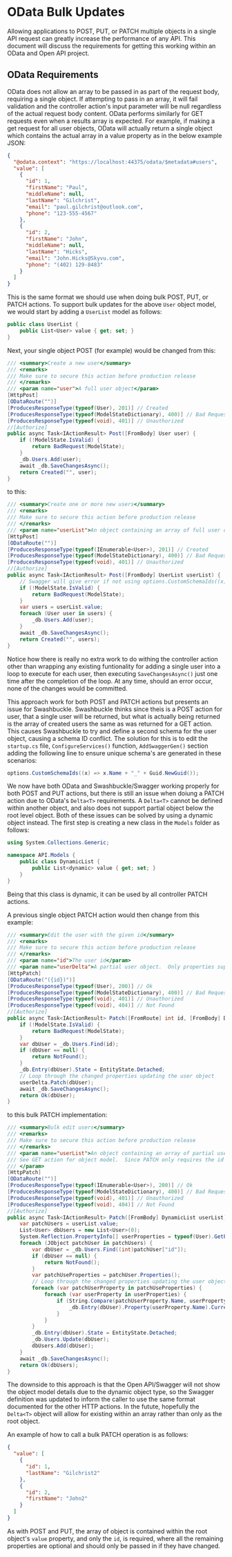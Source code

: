 # OData Bulk Updates

Allowing applications to POST, PUT, or PATCH multiple objects in a single API request can greatly increase the performance of any API.  This document will discuss the requirements for getting this working within an OData and Open API project.

## OData Requirements

OData does not allow an array to be passed in as part of the request body, requiring a single object.  If attempting to pass in an array, it will fail validation and the controller action's input parameter will be null regardless of the actual request body content.  OData performs similarly for GET requests even when a results array is expected.  For example, if making a get request for all user objects, OData will actually return a single object which contains the actual array in a value property as in the below example JSON:

```json
{
  "@odata.context": "https://localhost:44375/odata/$metadata#users",
  "value": [
    {
      "id": 1,
      "firstName": "Paul",
      "middleName": null,
      "lastName": "Gilchrist",
      "email": "paul.gilchrist@outlook.com",
      "phone": "123-555-4567"
    },
    {
      "id": 2,
      "firstName": "John",
      "middleName": null,
      "lastName": "Hicks",
      "email": "John.Hicks@Skyvu.com",
      "phone": "(402) 129-8483"
    }
  ]
}
```

This is the same format we should use when doing bulk POST, PUT, or PATCH actions.  To support bulk updates for the above `User` object model, we would start by adding a `UserList` model as follows:

```cs
public class UserList {
    public List<User> value { get; set; }
}
```

Next, your single object POST (for example) would be changed from this:

```cs
/// <summary>Create a new user</summary>
/// <remarks>
/// Make sure to secure this action before production release
/// </remarks>
/// <param name="user">A full user object</param>
[HttpPost]
[ODataRoute("")]
[ProducesResponseType(typeof(User), 201)] // Created
[ProducesResponseType(typeof(ModelStateDictionary), 400)] // Bad Request
[ProducesResponseType(typeof(void), 401)] // Unauthorized
//[Authorize]
public async Task<IActionResult> Post([FromBody] User user) {
    if (!ModelState.IsValid) {
        return BadRequest(ModelState);
    }
    _db.Users.Add(user);
    await _db.SaveChangesAsync();
    return Created("", user);
}
```

to this:

```cs
/// <summary>Create one or more new users</summary>
/// <remarks>
/// Make sure to secure this action before production release
/// </remarks>
/// <param name="userList">An object containing an array of full user objects</param>
[HttpPost]
[ODataRoute("")]
[ProducesResponseType(typeof(IEnumerable<User>), 201)] // Created
[ProducesResponseType(typeof(ModelStateDictionary), 400)] // Bad Request
[ProducesResponseType(typeof(void), 401)] // Unauthorized
//[Authorize]
public async Task<IActionResult> Post([FromBody] UserList userList) {
    // Swagger will give error if not using options.CustomSchemaIds((x) => x.Name + "_" + Guid.NewGuid());
    if (!ModelState.IsValid) {
        return BadRequest(ModelState);
    }
    var users = userList.value;
    foreach (User user in users) {
        _db.Users.Add(user);
    }
    await _db.SaveChangesAsync();
    return Created("", users);
}
```

Notice how there is really no extra work to do withing the controller action other than wrapping any existing funtionality for adding a single user into a loop to execute for each user, then executing `SaveChangesAsync()` just one time after the completion of the loop.  At any time, should an error occur, none of the changes would be committed.

This approach work for both POST and PATCH actions but presents an issue for Swashbuckle.  Swashbuckle thinks since theis is a POST action for user, that a single user will be returned, but what is actually being returned is the array of created users the same as was returned for a GET action.  This causes Swashbuckle to try and define a second schema for the user object, causing a schema ID conflict.  The solution for this is to edit the `startup.cs` file, `ConfigureServices()` function, `AddSwaggerGen()` section adding the following line to ensure unique schema's are generated in these scenarios:

```cs
options.CustomSchemaIds((x) => x.Name + "_" + Guid.NewGuid());
```

We now have both OData and Swashbuckle/Swagger working properly for both POST and PUT actions, but there is still an issue when doiung a PATCH action due to OData's `Delta<T>` requirements.  A `Delta<T>` cannot be defined within another object, and also does not support partial object below the root level object.  Both of these issues can be solved by using a dynamic object instead.  The first step is creating a new class in the `Models` folder as follows:

```cs
using System.Collections.Generic;

namespace API.Models {
    public class DynamicList {
        public List<dynamic> value { get; set; }
    }
}
```

Being that this class is dynamic, it can be used by all controller PATCH actions.

A previous single object PATCH action would then change from this example:

```cs
/// <summary>Edit the user with the given id</summary>
/// <remarks>
/// Make sure to secure this action before production release
/// </remarks>
/// <param name="id">The user id</param>
/// <param name="userDelta">A partial user object.  Only properties supplied will be updated.</param>
[HttpPatch]
[ODataRoute("({id})")]
[ProducesResponseType(typeof(User), 200)] // Ok
[ProducesResponseType(typeof(ModelStateDictionary), 400)] // Bad Request
[ProducesResponseType(typeof(void), 401)] // Unauthorized
[ProducesResponseType(typeof(void), 404)] // Not Found
//[Authorize]
public async Task<IActionResult> Patch([FromRoute] int id, [FromBody] Delta<User> userDelta) {
    if (!ModelState.IsValid) {
        return BadRequest(ModelState);
    }
    var dbUser = _db.Users.Find(id);
    if (dbUser == null) {
        return NotFound();
    }
    _db.Entry(dbUser).State = EntityState.Detached;
    // Loop through the changed properties updating the user object
    userDelta.Patch(dbUser);
    await _db.SaveChangesAsync();
    return Ok(dbUser);
}
```

to this bulk PATCH implementation:

```cs
/// <summary>Bulk edit users</summary>
/// <remarks>
/// Make sure to secure this action before production release
/// </remarks>
/// <param name="userList">An object containing an array of partial user objects.
/// See GET action for object model.  Since PATCH only requires the id property and those properties being modified, it does not have its own model
/// </param>
[HttpPatch]
[ODataRoute("")]
[ProducesResponseType(typeof(IEnumerable<User>), 200)] // Ok
[ProducesResponseType(typeof(ModelStateDictionary), 400)] // Bad Request
[ProducesResponseType(typeof(void), 401)] // Unauthorized
[ProducesResponseType(typeof(void), 404)] // Not Found
//[Authorize]
public async Task<IActionResult> Patch([FromBody] DynamicList userList) {
    var patchUsers = userList.value;
    List<User> dbUsers = new List<User>(0);
    System.Reflection.PropertyInfo[] userProperties = typeof(User).GetProperties();
    foreach (JObject patchUser in patchUsers) {
        var dbUser = _db.Users.Find((int)patchUser["id"]);
        if (dbUser == null) {
            return NotFound();
        }
        var patchUseProperties = patchUser.Properties();
        // Loop through the changed properties updating the user object
        foreach (var patchUserProperty in patchUseProperties) {
            foreach (var userProperty in userProperties) {
                if (String.Compare(patchUserProperty.Name, userProperty.Name, true) == 0) {
                    _db.Entry(dbUser).Property(userProperty.Name).CurrentValue = Convert.ChangeType(patchUserProperty.Value, userProperty.PropertyType);
                }
            }
        }
        _db.Entry(dbUser).State = EntityState.Detached;
        _db.Users.Update(dbUser);
        dbUsers.Add(dbUser);
    }
    await _db.SaveChangesAsync();
    return Ok(dbUsers);
}
```

The downside to this approach is that the Open API/Swagger will not show the object model details due to the dynamic object type, so the Swagger definition was updated to inform the caller to use the same format documented for the other HTTP actions.  In the futute, hopefully the `Delta<T>` object will allow for existing within an array rather than only as the root object.

An example of how to call a bulk PATCH operation is as follows:

```json
{
  "value": [
    {
      "id": 1,
      "lastName": "Gilchrist2"
    },
    {
      "id": 2,
      "firstName": "John2"
    }
  ]
}
```

As with POST and PUT, the array of object is contained within the root object's `value` property, and only the `id`, is required, where all the remaining properties are optional and should only be passed in if they have changed.